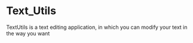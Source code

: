 # Text_Utils
TextUtils is a text editing application, in which you can modify your text in the way you want
